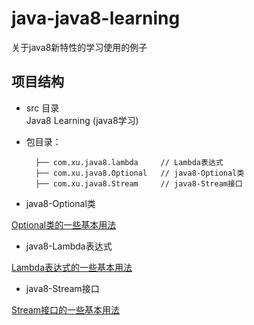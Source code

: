 # java-java8-learning
关于java8新特性的学习使用的例子

## 项目结构
- src 目录<br>
Java8 Learning (java8学习) <br>

- 包目录：
  
        ├── com.xu.java8.lambda	    // Lambda表达式
	    ├── com.xu.java8.Optional	// java8-Optional类
	    ├── com.xu.java8.Stream	    // java8-Stream接口
	    
- java8-Optional类

[Optional类的一些基本用法](https://github.com/MyHerux/java-java8-learning/blob/master/src/main/java/com/xu/java8/Optional/Optional.md)

- java8-Lambda表达式

[Lambda表达式的一些基本用法](https://github.com/MyHerux/java-java8-learning/blob/master/src/main/java/com/xu/java8/lambda/Lambda.md)

- java8-Stream接口

[Stream接口的一些基本用法](https://github.com/MyHerux/java-java8-learning/blob/master/src/main/java/com/xu/java8/Stream/Stream.md)



